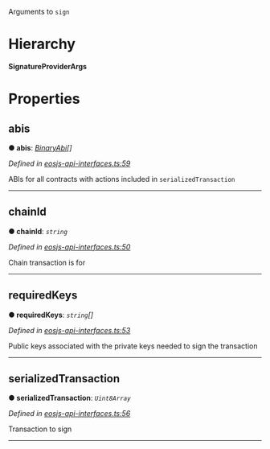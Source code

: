 

Arguments to `sign`

# Hierarchy

**SignatureProviderArgs**

# Properties

<a id="abis"></a>

##  abis

**● abis**: *[BinaryAbi](api_interfaces.binaryabi.md)[]*

*Defined in [eosjs-api-interfaces.ts:59](https://github.com/EOSIO/eosjs/blob/b4493a9/src/eosjs-api-interfaces.ts#L59)*

ABIs for all contracts with actions included in `serializedTransaction`

___
<a id="chainid"></a>

##  chainId

**● chainId**: *`string`*

*Defined in [eosjs-api-interfaces.ts:50](https://github.com/EOSIO/eosjs/blob/b4493a9/src/eosjs-api-interfaces.ts#L50)*

Chain transaction is for

___
<a id="requiredkeys"></a>

##  requiredKeys

**● requiredKeys**: *`string`[]*

*Defined in [eosjs-api-interfaces.ts:53](https://github.com/EOSIO/eosjs/blob/b4493a9/src/eosjs-api-interfaces.ts#L53)*

Public keys associated with the private keys needed to sign the transaction

___
<a id="serializedtransaction"></a>

##  serializedTransaction

**● serializedTransaction**: *`Uint8Array`*

*Defined in [eosjs-api-interfaces.ts:56](https://github.com/EOSIO/eosjs/blob/b4493a9/src/eosjs-api-interfaces.ts#L56)*

Transaction to sign

___

